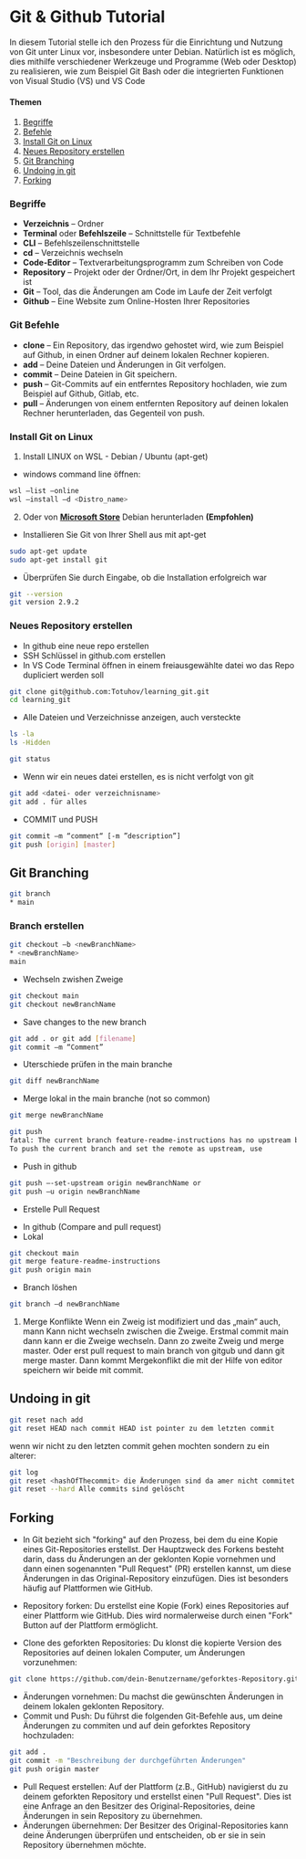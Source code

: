 # Git & Github Tutorial

In diesem Tutorial stelle ich den Prozess für die Einrichtung und Nutzung von Git unter Linux vor, insbesondere unter Debian. Natürlich ist es möglich, dies mithilfe verschiedener Werkzeuge und Programme (Web oder Desktop) zu realisieren, wie zum Beispiel Git Bash oder die integrierten Funktionen von Visual Studio (VS) und VS Code

#### Themen

1. [Begriffe](#begriffe)
2. [Befehle](#befehle)
3. [Install Git on Linux](#install-git-on-linux)
4. [Neues Repository erstellen](#neues-repository-erstellen)
5. [Git Branching](#git-branching)
6. [Undoing in git](#undoing-in-git)
7. [Forking](#forking)

### Begriffe

-   **Verzeichnis** – Ordner
-   **Terminal** oder **Befehlszeile** – Schnittstelle für Textbefehle
-   **CLI** – Befehlszeilenschnittstelle
-   **cd** – Verzeichnis wechseln
-   **Code-Editor** – Textverarbeitungsprogramm zum Schreiben von Code
-   **Repository** – Projekt oder der Ordner/Ort, in dem Ihr Projekt gespeichert ist
-   **Git** – Tool, das die Änderungen am Code im Laufe der Zeit verfolgt
-   **Github** – Eine Website zum Online-Hosten Ihrer Repositories

### Git Befehle

-   **clone** – Ein Repository, das irgendwo gehostet wird, wie zum Beispiel auf Github, in einen Ordner auf deinem lokalen Rechner kopieren.
-   **add** – Deine Dateien und Änderungen in Git verfolgen.
-   **commit** – Deine Dateien in Git speichern.
-   **push** – Git-Commits auf ein entferntes Repository hochladen, wie zum Beispiel auf Github, Gitlab, etc.
-   **pull** – Änderungen von einem entfernten Repository auf deinen lokalen Rechner herunterladen, das Gegenteil von push.

### Install Git on Linux

1. Install LINUX on WSL - Debian / Ubuntu (apt-get)

-   windows command line öffnen:

```sh
wsl –list –online
wsl –install –d <Distro_name>
```

2. Oder von **[Microsoft Store](https://apps.microsoft.com/detail/9MSVKQC78PK6?hl=en-us&gl=US)** Debian herunterladen **(Empfohlen)**

-   Installieren Sie Git von Ihrer Shell aus mit apt-get

```sh
sudo apt-get update
sudo apt-get install git
```

-   Überprüfen Sie durch Eingabe, ob die Installation erfolgreich war

```sh
git --version
git version 2.9.2
```

### Neues Repository erstellen

-   In github eine neue repo erstellen
-   SSH Schlüssel in github.com erstellen
-   In VS Code Terminal öffnen in einem freiausgewählte datei wo das Repo dupliciert werden soll

```sh
git clone git@github.com:Totuhov/learning_git.git
cd learning_git
```

-   Alle Dateien und Verzeichnisse anzeigen, auch versteckte

```sh
ls -la
ls -Hidden
```

```sh
git status
```

-   Wenn wir ein neues datei erstellen, es is nicht verfolgt von git

```sh
git add <datei- oder verzeichnisname>
git add . für alles
```

-   COMMIT und PUSH

```sh
git commit –m “comment“ [-m ”description”]
git push [origin] [master]
```

## Git Branching

```sh
git branch
* main
```

### Branch erstellen

```sh
git checkout –b <newBranchName>
* <newBranchName>
main
```

-   Wechseln zwishen Zweige

```sh
git checkout main
git checkout newBranchName
```

-   Save changes to the new branch

```sh
git add . or git add [filename]
git commit –m “Comment”
```

-   Uterschiede prüfen in the main branche

```sh
git diff newBranchName
```

-   Merge lokal in the main branche (not so common)

```sh
git merge newBranchName
```

```sh
git push
fatal: The current branch feature-readme-instructions has no upstream branch.
To push the current branch and set the remote as upstream, use
```

-   Push in github

```sh
git push –-set-upstream origin newBranchName or
git push –u origin newBranchName
```

-   Erstelle Pull Request

*   In github (Compare and pull request)
*   Lokal

```sh
git checkout main
git merge feature-readme-instructions
git push origin main
```

-   Branch löshen

```sh
git branch –d newBranchName
```

1. Merge Konflikte
   Wenn ein Zweig ist modifiziert und das „main“ auch, mann Kann nicht wechseln zwischen die Zweige. Erstmal commit main dann kann er die Zweige wechseln. Dann zo zweite Zweig und merge master. Oder erst pull request to main branch von gitgub und dann git merge master. Dann kommt Mergekonflikt die mit der Hilfe von editor speichern wir beide mit commit.

## Undoing in git

```sh
git reset nach add
git reset HEAD nach commit HEAD ist pointer zu dem letzten commit
```

wenn wir nicht zu den letzten commit gehen mochten sondern zu ein alterer:

```sh
git log
git reset <hashOfThecommit> die Änderungen sind da amer nicht commitet mehr
git reset --hard Alle commits sind gelöscht
```

## Forking

-   In Git bezieht sich "forking" auf den Prozess, bei dem du eine Kopie eines Git-Repositories erstellst. Der Hauptzweck des Forkens besteht darin, dass du Änderungen an der geklonten Kopie vornehmen und dann einen sogenannten "Pull Request" (PR) erstellen kannst, um diese Änderungen in das Original-Repository einzufügen. Dies ist besonders häufig auf Plattformen wie GitHub.

-   Repository forken: Du erstellst eine Kopie (Fork) eines Repositories auf einer Plattform wie GitHub. Dies wird normalerweise durch einen "Fork" Button auf der Plattform ermöglicht.
-   Clone des geforkten Repositories: Du klonst die kopierte Version des Repositories auf deinen lokalen Computer, um Änderungen vorzunehmen:

```sh
git clone https://github.com/dein-Benutzername/geforktes-Repository.git
```

-   Änderungen vornehmen: Du machst die gewünschten Änderungen in deinem lokalen geklonten Repository.
-   Commit und Push: Du führst die folgenden Git-Befehle aus, um deine Änderungen zu commiten und auf dein geforktes Repository hochzuladen:

```sh
git add .
git commit -m "Beschreibung der durchgeführten Änderungen"
git push origin master
```

-   Pull Request erstellen: Auf der Plattform (z.B., GitHub) navigierst du zu deinem geforkten Repository und erstellst einen "Pull Request". Dies ist eine Anfrage an den Besitzer des Original-Repositories, deine Änderungen in sein Repository zu übernehmen.
-   Änderungen übernehmen: Der Besitzer des Original-Repositories kann deine Änderungen überprüfen und entscheiden, ob er sie in sein Repository übernehmen möchte.
